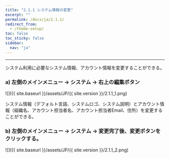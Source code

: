 ```yaml
---
title: "2.1.1 システム情報の変更"
excerpt: ""
permalink: /docs/ja/2.1.1/
redirect_from:
  - /theme-setup/
toc: false
toc_sticky: false
sidebar:
  nav: "ja"
---
```


---

システム利用に必要なシステム情報、アカウント情報を変更することができる。

### a\) 左側のメインメニュー → システム → 右上の編集ボタン
![]({{ site.baseurl }}/assets/JP/{{ site.version }}/2.1.1_1.png)

システム情報（デフォルト言語、システムロゴ、システム説明）とアカウント情報（組織名、アカウント担当者名、アカウント担当者Email、住所）を変更することができる。

### b\) 左側のメインメニュー → システム → 変更完了後、変更ボタンをクリックする。
![]({{ site.baseurl }}/assets/JP/{{ site.version }}/2.1.1_2.png)
